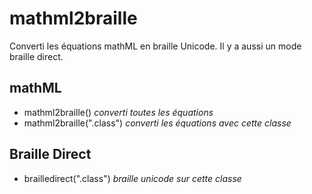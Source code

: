 # mathml2braille
Converti les équations mathML en braille Unicode.
Il y a aussi un mode braille direct.
## mathML
* mathml2braille() *converti toutes les équations*
* mathml2braille(".class") *converti les équations avec cette classe*
## Braille Direct
* brailledirect(".class") *braille unicode sur cette classe*
